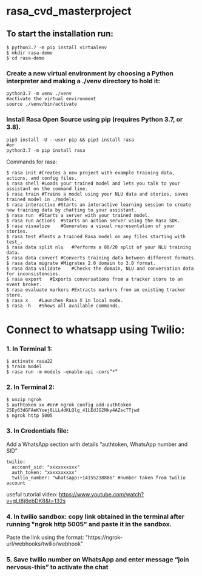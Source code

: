 # rasa_cvd_masterproject
## To start the installation run: 
```
$ python3.7 -m pip install virtualenv 
$ mkdir rasa-demo
$ cd rasa-demo 
```

### Create a new virtual environment by choosing a Python interpreter and making a ./venv directory to hold it:
```
python3.7 -m venv ./venv
#activate the virtual environment
source ./venv/bin/activate
```

### Install Rasa Open Source using pip (requires Python 3.7, or 3.8).
```
pip3 install -U --user pip && pip3 install rasa
#or 
python3.7 -m pip install rasa 
```

Commands for rasa: 
```
$ rasa init #Creates a new project with example training data, actions, and config files.
$ rasa shell #Loads your trained model and lets you talk to your assistant on the command line.
$ rasa train #Trains a model using your NLU data and stories, saves trained model in ./models.
$ rasa interactive #Starts an interactive learning session to create new training data by chatting to your assistant.
$ rasa run	#Starts a server with your trained model.
$ rasa run actions	#Starts an action server using the Rasa SDK.
$ rasa visualize	#Generates a visual representation of your stories.
$ rasa test	#Tests a trained Rasa model on any files starting with test_.
$ rasa data split nlu	#Performs a 80/20 split of your NLU training data.
$ rasa data convert	#Converts training data between different formats.
$ rasa data migrate	#Migrates 2.0 domain to 3.0 format.
$ rasa data validate	#Checks the domain, NLU and conversation data for inconsistencies.
$ rasa export	#Exports conversations from a tracker store to an event broker.
$ rasa evaluate markers	#Extracts markers from an existing tracker store.
$ rasa x	#Launches Rasa X in local mode.
$ rasa -h	#Shows all available commands.
```

# Connect to whatsapp using Twilio: 
### 1. In Terminal 1: 
```
$ activate rasa22
$ train model
$ rasa run -m models —enable-api —cors”*”
```

### 2. In Terminal 2:
```
$ unzip ngrok 
$ authtoken xx #or# ngrok config add-authtoken 25Ey63dGFAeKYoej0LLL4dKLQlg_41LEdJG2Nky4AZscTTjwd
$ ngrok http 5005
```
### 3. In Credentials file:
Add a WhatsApp section with details “authtoken, WhatsApp number and SID” 
```
twilio: 
  account_sid: "xxxxxxxxxx"
  auth_token: "xxxxxxxxxx"
  twilio_number: "whatsapp:+14155238886" #number taken from twilio account 
```
useful tutorial video: https://www.youtube.com/watch?v=gLt8j8ebDK8&t=132s 
### 4. In twilio sandbox: copy link obtained in the terminal after running "ngrok http 5005" and paste it in the sandbox.
Paste the link using the format: "https://ngrok-url/webhooks/twilio/webhook" 

### 5. Save twilio number on WhatsApp and enter  message “join nervous-this” to activate the chat
